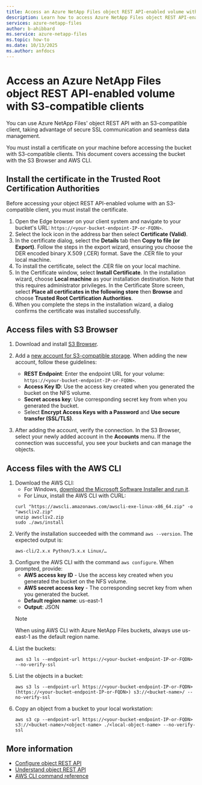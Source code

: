 ```yaml
---
title: Access an Azure NetApp Files object REST API-enabled volume with S3-compatible clients
description: Learn how to access Azure NetApp Files object REST API-enabled volumes from S3-compatible clients
services: azure-netapp-files
author: b-ahibbard
ms.service: azure-netapp-files
ms.topic: how-to
ms.date: 10/13/2025
ms.author: anfdocs
---
```

# Access an Azure NetApp Files object REST API-enabled volume with S3-compatible clients

You can use Azure NetApp Files' object REST API with an S3-compatible client, taking advantage of secure SSL communication and seamless data management.

You must install a certificate on your machine before accessing the bucket with S3-compatible clients. This document covers accessing the bucket with the S3 Browser and AWS CLI. 

## Install the certificate in the Trusted Root Certification Authorities

Before accessing your object REST API-enabled volume with an S3-compatible client, you must install the certificate. 

1. Open the Edge browser on your client system and navigate to your bucket's URL: `https://<your-bucket-endpoint-IP-or-FQDN>`.
1. Select the lock icon in the address bar then select **Certificate (Valid)**.
1. In the certificate dialog, select the **Details** tab then **Copy to file (or Export)**. Follow the steps in the export wizard, ensuring you choose the DER encoded binary X.509 (.CER) format. Save the .CER file to your local machine. 
1. To install the certificate, select the .CER file on your local machine. 
1. In the Certificate window, select **Install Certificate**. In the installation wizard, choose **Local machine** as your installation destination. Note that this requires administrator privileges.
    In the Certificate Store screen, select **Place all certificates in the following store** then **Browse** and choose **Trusted Root Certification Authorities**.
1. When you complete the steps in the installation wizard, a dialog confirms the certificate was installed successfully. 

## Access files with S3 Browser

1. Download and install [S3 Browser](https://s3browser.com/download.aspx).
2. Add a [new account for S3-compatible storage](https://s3browser.com/s3-compatible-storage.aspx).
    When adding the new account, follow these guidelines:

    * **REST Endpoint**: Enter the endpoint URL for your volume: `https://<your-bucket-endpoint-IP-or-FQDN>`.
    * **Access Key ID**: Use the access key created when you generated the bucket on the NFS volume.
    * **Secret access key**: Use corresponding secret key from when you generated the bucket.
    * Select **Encrypt Access Keys with a Password** and **Use secure transfer (SSL/TLS)**.

1. After adding the account, verify the connection. In the S3 Browser, select your newly added account in the **Accounts** menu. If the connection was successful, you see your buckets and can manage the objects. 

## Access files with the AWS CLI

1. Download the AWS CLI:
    * For Windows, [download the Microsoft Software Installer and run it]( https://aws.amazon.com/cli/).
    *  For Linux, install the AWS CLI with CURL:
    ```curl 
    curl "https://awscli.amazonaws.com/awscli-exe-linux-x86_64.zip" -o "awscliv2.zip"
    unzip awscliv2.zip
    sudo ./aws/install
    ```
1. Verify the installation succeeded with the command `aws --version`. The expected output is:
    ```
    aws-cli/2.x.x Python/3.x.x Linux/…
    ```
1. Configure the AWS CLI with the command `aws configure`.
    When prompted, provide:
    * **AWS access key ID** - Use the access key created when you generated the bucket on the NFS volume.
    * **AWS secret access key** - The corresponding secret key from when you generated the bucket.
    * **Default region name**: us-east-1 
    * **Output**: JSON
    >[!NOTE]
    >When using AWS CLI with Azure NetApp Files buckets, always use us-east-1 as the default region name.
1. List the buckets:
    ```
    aws s3 ls --endpoint-url https://<your-bucket-endpoint-IP-or-FQDN> --no-verify-ssl
    ```
1. List the objects in a bucket:
    ```
    aws s3 ls --endpoint-url https://<your-bucket-endpoint-IP-or-FQDN>(https://<your-bucket-endpoint-IP-or-FQDN>) s3://<bucket-name>/ --no-verify-ssl
    ```
1. Copy an object from a bucket to your local workstation:
    ```
    aws s3 cp --endpoint-url https://<your-bucket-endpoint-IP-or-FQDN> s3://<bucket-name>/<object-name> ./<local-object-name> --no-verify-ssl
    ```

## More information

* [Configure object REST API](object-rest-api-access-configure.md)
* [Understand object REST API](object-rest-api-introduction.md)
* [AWS CLI command reference](https://docs.aws.amazon.com/cli/latest/reference/s3/ls.html)